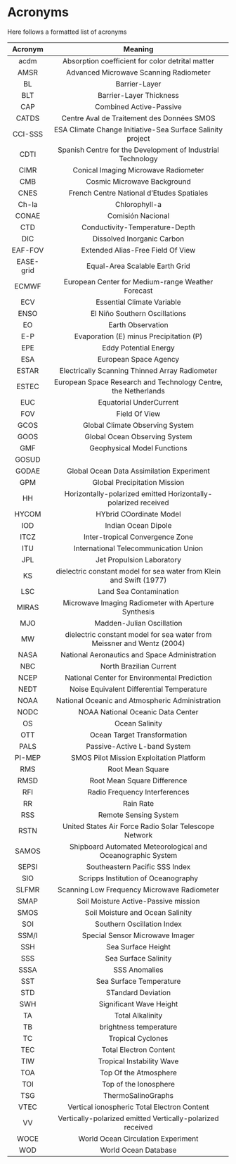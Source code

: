 # Acronyms

Here follows a formatted list of acronyms

| Acronym | Meaning | 
| :-: | :-: |
|acdm | Absorption coefficient for color detrital matter |
|AMSR |	Advanced Microwave Scanning Radiometer |
|BL	| Barrier-Layer |
|BLT | 	Barrier-Layer Thickness |
|CAP |	Combined Active-Passive | 
|CATDS |	Centre Aval de Traitement des Données SMOS |
|CCI-SSS | ESA Climate Change Initiative-Sea Surface Salinity project | 
|CDTI |	Spanish Centre for the Development of Industrial Technology |
|CIMR |	Conical Imaging Microwave Radiometer |
|CMB |	Cosmic Microwave Background |
|CNES |	French Centre National d’Etudes Spatiales |
|Ch-la |	Chlorophyll-a  |
|CONAE	| Comisión Nacional| de Actividades Espaciales |
|CTD |	Conductivity-Temperature-Depth |
|DIC |	Dissolved Inorganic Carbon |
|EAF-FOV |	Extended Alias-Free Field Of View |
|EASE-grid	| Equal-Area Scalable Earth Grid |
|ECMWF |	European Center for Medium-range Weather Forecast |
|ECV |	Essential Climate Variable |
|ENSO |	El Niño Southern Oscillations |
|EO	| Earth Observation |
|E-P |	Evaporation (E) minus Precipitation (P) |
|EPE |	Eddy Potential Energy |
|ESA | 	European Space Agency |
|ESTAR |  	Electrically Scanning Thinned Array Radiometer |
|ESTEC |	European Space Research and Technology Centre, the Netherlands |
|EUC | 	Equatorial UnderCurrent |
| FOV |	Field Of View |
| GCOS |  	Global Climate Observing System |
| GOOS |	Global Ocean Observing System |
| GMF |	Geophysical Model Functions |
| GOSUD || Global Ocean Surface Underway Data |
|GODAE | 	Global Ocean Data Assimilation Experiment |
|GPM  |	Global Precipitation Mission |
|HH  |	Horizontally-polarized emitted Horizontally-polarized received |
| HYCOM | 	HYbrid COordinate Model |
|IOD |	Indian Ocean Dipole |
|ITCZ | 	Inter-tropical Convergence Zone |
|ITU |	International Telecommunication Union |
|JPL | 	Jet Propulsion Laboratory |
|KS |	dielectric constant model for sea water from Klein and Swift (1977) |
|LSC | 	Land Sea Contamination |
|MIRAS | 	Microwave Imaging Radiometer with Aperture Synthesis |
|MJO |	Madden-Julian Oscillation |
|MW	|dielectric constant model for sea water from Meissner and Wentz (2004) |
|NASA | 	National Aeronautics and Space Administration |
|NBC |	North Brazilian Current |
|NCEP | 	National Center for Environmental Prediction |
| NEDT | 	Noise Equivalent Differential Temperature |
|NOAA |	National Oceanic and Atmospheric Administration |
|NODC |	NOAA National Oceanic Data Center |
|OS | 	Ocean Salinity |
|OTT | 	Ocean Target Transformation |
|PALS | 	Passive-Active L-band System |
|PI-MEP | 	SMOS Pilot Mission Exploitation Platform |
| RMS |	Root Mean Square |
|RMSD |	Root Mean Square Difference |
|RFI | 	Radio Frequency Interferences |
| RR | 	Rain Rate |
| RSS |	Remote Sensing System |
|RSTN |	United States Air Force Radio Solar Telescope Network |
|SAMOS | 	Shipboard Automated Meteorological and Oceanographic System |
|SEPSI |	Southeastern Pacific SSS Index |
|SIO | 	Scripps Institution of Oceanography |
|SLFMR | 	Scanning Low Frequency Microwave Radiometer |
|SMAP |  	Soil Moisture Active-Passive mission |
|SMOS |  	Soil Moisture and Ocean Salinity |
|SOI | 	Southern Oscillation Index |
|SSM/I | 	Special Sensor Microwave Imager |
|SSH |   	Sea Surface Height |
|SSS |     	Sea Surface Salinity |
|SSSA |   	SSS Anomalies |
|SST |     	Sea Surface Temperature |
|STD |	STandard Deviation |
|SWH |	Significant Wave Height |
|TA |	Total Alkalinity |
|TB |     	brightness temperature |
|TC |	Tropical Cyclones |
|TEC | 	Total Electron Content |
|TIW | 	Tropical Instability Wave |
| TOA | Top Of the Atmosphere |
| TOI | Top of the Ionosphere | 
|TSG  |	ThermoSalinoGraphs |
|VTEC | 	Vertical ionospheric Total Electron Content |
|VV |  	Vertically-polarized emitted Vertically-polarized received |
|WOCE |	World Ocean Circulation Experiment |
|WOD |	World Ocean Database |
